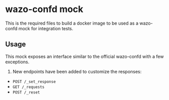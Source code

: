 # wazo-confd mock

This is the required files to build a docker image to be used as a wazo-confd mock
for integration tests.

## Usage

This mock exposes an interface similar to the official wazo-confd with a few exceptions.

1. New endpoints have been added to customize the responses:

* `POST /_set_response`
* `GET /_requests`
* `POST /_reset`
